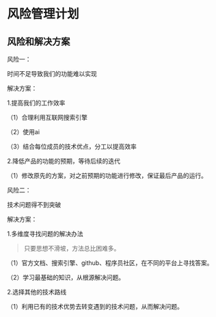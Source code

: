# 风险管理计划

## 风险和解决方案

风险一： 

时间不足导致我们的功能难以实现

解决方案：

1.提高我们的工作效率

（1）合理利用互联网搜索引擎

（2）使用ai

（3）结合每位成员的技术优点，分工以提高效率

2.降低产品的功能的预期，等待后续的迭代

（1）修改原先的方案，对之前预期的功能进行修改，保证最后产品的运行。

风险二：

技术问题得不到突破

解决方案：

1.多维度寻找问题的解决办法

>只要思想不滑坡，方法总比困难多。

（1）官方文档、搜索引擎、github、程序员社区，在不同的平台上寻找答案。

（2）学习最基础的知识，从根源解决问题。

2.选择其他的技术路线

（1）利用已有的技术优势去转变遇到的技术问题，从而解决问题。






